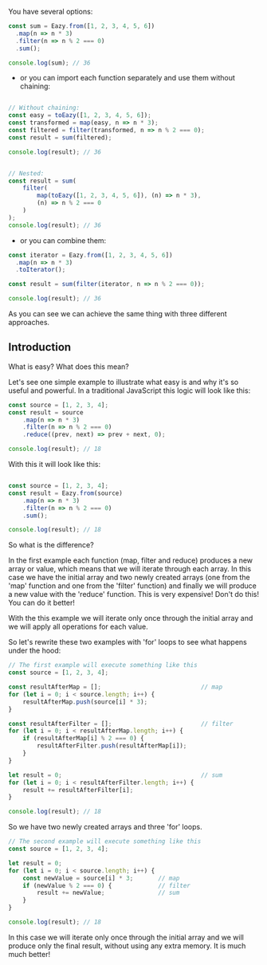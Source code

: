 You have several options:

```typescript
const sum = Eazy.from([1, 2, 3, 4, 5, 6])
  .map(n => n * 3)
  .filter(n => n % 2 === 0)
  .sum();

console.log(sum); // 36
```
- or you can import each function separately and use them without chaining:
```typescript

// Without chaining:
const easy = toEazy([1, 2, 3, 4, 5, 6]);
const transformed = map(easy, n => n * 3);
const filtered = filter(transformed, n => n % 2 === 0);
const result = sum(filtered);

console.log(result); // 36
```
```typescript

// Nested:
const result = sum(
    filter(
        map(toEazy([1, 2, 3, 4, 5, 6]), (n) => n * 3),
        (n) => n % 2 === 0
    )
);
console.log(result); // 36
```

- or you can combine them:
```typescript
const iterator = Eazy.from([1, 2, 3, 4, 5, 6])
  .map(n => n * 3)
  .toIterator();

const result = sum(filter(iterator, n => n % 2 === 0));

console.log(result); // 36
```
As you can see we can achieve the same thing with three different approaches.

## Introduction

What is easy? What does this mean?

Let's see one simple example to illustrate what easy is and why it's so useful and powerful.
In a traditional JavaScript this logic will look like this:

```typescript
const source = [1, 2, 3, 4];
const result = source
    .map(n => n * 3)
    .filter(n => n % 2 === 0)
    .reduce((prev, next) => prev + next, 0);

console.log(result); // 18
```

With this it will look like this:

```typescript

const source = [1, 2, 3, 4];
const result = Eazy.from(source)
    .map(n => n * 3)
    .filter(n => n % 2 === 0)
    .sum();

console.log(result); // 18
```

So what is the difference?

In the first example each function (map, filter and reduce) produces a new array or value, which means that we will iterate through each array. In this case we have the initial array and two newly created arrays (one from the 'map' function and one from the 'filter' function) and finally we will produce a new value with the 'reduce' function. This is very expensive! Don't do this! You can do it better!

With the this example we will iterate only once through the initial array and we will apply all operations for each value.

So let's rewrite these two examples with 'for' loops to see what happens under the hood:

```typescript
// The first example will execute something like this
const source = [1, 2, 3, 4];

const resultAfterMap = [];                            // map
for (let i = 0; i < source.length; i++) {
    resultAfterMap.push(source[i] * 3);
}

const resultAfterFilter = [];                         // filter
for (let i = 0; i < resultAfterMap.length; i++) {
    if (resultAfterMap[i] % 2 === 0) {
        resultAfterFilter.push(resultAfterMap[i]);
    }
}

let result = 0;                                       // sum
for (let i = 0; i < resultAfterFilter.length; i++) {
    result += resultAfterFilter[i];
}

console.log(result); // 18
```

So we have two newly created arrays and three 'for' loops.

```typescript
// The second example will execute something like this
const source = [1, 2, 3, 4];

let result = 0;
for (let i = 0; i < source.length; i++) {
    const newValue = source[i] * 3;       // map
    if (newValue % 2 === 0) {             // filter
        result += newValue;               // sum
    }
}

console.log(result); // 18
```

In this case we will iterate only once through the initial array and we will produce only the final result, without using any extra memory. It is much much better!
